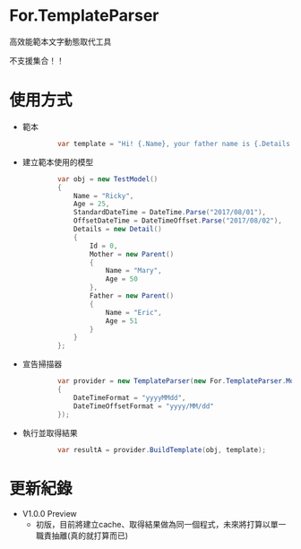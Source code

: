 # For.TemplateParser
高效能範本文字動態取代工具

不支援集合！！

# 使用方式
* 範本
```csharp
            var template = "Hi! {.Name}, your father name is {.Details.Father.Name}{.Details.Mother.Name}, your age is {.Age}, {.StandardDateTime}, {.OffsetDateTime}";
```
* 建立範本使用的模型
```csharp
            var obj = new TestModel()
            {
                Name = "Ricky",
                Age = 25,
                StandardDateTime = DateTime.Parse("2017/08/01"),
                OffsetDateTime = DateTimeOffset.Parse("2017/08/02"),
                Details = new Detail()
                {
                    Id = 0,
                    Mother = new Parent()
                    {
                        Name = "Mary",
                        Age = 50
                    },
                    Father = new Parent()
                    {
                        Name = "Eric",
                        Age = 51
                    }
                }
            };
```
* 宣告掃描器
```csharp
            var provider = new TemplateParser(new For.TemplateParser.Models.TemplateParserConfig()
            {
                DateTimeFormat = "yyyyMMdd",
                DateTimeOffsetFormat = "yyyy/MM/dd"
            });

```
* 執行並取得結果
```csharp
            var resultA = provider.BuildTemplate(obj, template);
```

# 更新紀錄
* V1.0.0 Preview
    * 初版，目前將建立cache、取得結果做為同一個程式，未來將打算以單一職責抽離(真的就打算而已)

